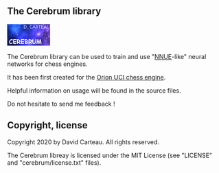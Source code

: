 ## The Cerebrum library

![Logo](/cerebrum/logo.png)

The Cerebrum library can be used to train and use "[NNUE](https://www.chessprogramming.org/NNUE)-like" neural networks for chess engines.

It has been first created for the [Orion UCI chess engine](https://orionchess.pagesperso-orange.fr/).

Helpful information on usage will be found in the source files.

Do not hesitate to send me feedback !

## Copyright, license

Copyright 2020 by David Carteau. All rights reserved.

The Cerebrum libreay is licensed under the MIT License (see "LICENSE" and "cerebrum/license.txt" files).
